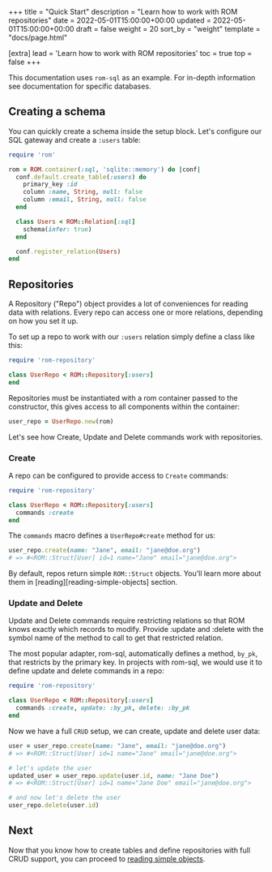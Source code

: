 +++
title = "Quick Start"
description = "Learn how to work with ROM repositories"
date = 2022-05-01T15:00:00+00:00
updated = 2022-05-01T15:00:00+00:00
draft = false
weight = 20
sort_by = "weight"
template = "docs/page.html"

[extra]
lead = 'Learn how to work with ROM repositories'
toc = true
top = false
+++

This documentation uses `rom-sql` as an example. For in-depth information see documentation for specific databases.

## Creating a schema

You can quickly create a schema inside the setup block. Let's configure our SQL gateway and create a `:users` table:

```ruby
require 'rom'

rom = ROM.container(:sql, 'sqlite::memory') do |conf|
  conf.default.create_table(:users) do
    primary_key :id
    column :name, String, null: false
    column :email, String, null: false
  end

  class Users < ROM::Relation[:sql]
    schema(infer: true)
  end

  conf.register_relation(Users)
end
```

## Repositories

A Repository ("Repo") object provides a lot of conveniences for reading data with relations. Every repo can access one or more relations, depending on how you set it up.

To set up a repo to work with our `:users` relation simply define a class like this:

```ruby
require 'rom-repository'

class UserRepo < ROM::Repository[:users]
end
```

Repositories must be instantiated with a rom container passed to the constructor, this gives access to all components within the container:

``` ruby
user_repo = UserRepo.new(rom)
```

Let's see how Create, Update and Delete commands work with repositories.

### Create

A repo can be configured to provide access to `Create` commands:

``` ruby
require 'rom-repository'

class UserRepo < ROM::Repository[:users]
  commands :create
end
```

The `commands` macro defines a `UserRepo#create` method for us:

``` ruby
user_repo.create(name: "Jane", email: "jane@doe.org")
# => #<ROM::Struct[User] id=1 name="Jane" email="jane@doe.org">
```

By default, repos return simple `ROM::Struct` objects. You'll learn more about them in [reading][reading-simple-objects] section.

### Update and Delete

Update and Delete commands require restricting relations so that ROM knows exactly which records to modify. Provide :update and :delete with the symbol name of the method to call to get that restricted relation.

The most popular adapter, rom-sql, automatically defines a method, `by_pk`, that restricts by the primary key. In projects with rom-sql, we would use it to define update and delete commands in a repo:

``` ruby
require 'rom-repository'

class UserRepo < ROM::Repository[:users]
  commands :create, update: :by_pk, delete: :by_pk
end
```

Now we have a full `CRUD` setup, we can create, update and delete user data:

``` ruby
user = user_repo.create(name: "Jane", email: "jane@doe.org")
# => #<ROM::Struct[User] id=1 name="Jane" email="jane@doe.org">

# let's update the user
updated_user = user_repo.update(user.id, name: "Jane Doe")
# => #<ROM::Struct[User] id=1 name="Jane Doe" email="jane@doe.org">

# and now let's delete the user
user_repo.delete(user.id)
```

## Next

Now that you know how to create tables and define repositories with full CRUD support, you can proceed to [reading simple objects](./repositories/reading-simple-objects/).
